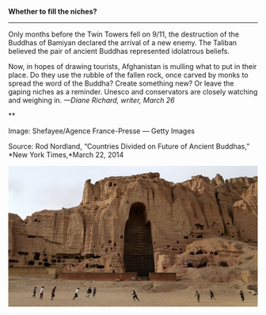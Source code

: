 **Whether to fill the niches?**

****

Only months before the Twin Towers fell on 9/11, the destruction of the Buddhas of Bamiyan declared the arrival of a new enemy. The Taliban believed the pair of ancient Buddhas represented idolatrous beliefs. 

Now, in hopes of drawing tourists, Afghanistan is mulling what to put in their place. Do they use the rubble of the fallen rock, once carved by monks to spread the word of the Buddha? Create something new? Or leave the gaping niches as a reminder. Unesco and conservators are closely watching and weighing in.
 *—Diane Richard, writer, March 26*

**

Image: Shefayee/Agence France-Presse — Getty Images

Source: Rod Nordland, “Countries Divided on Future of Ancient Buddhas,” *New York Times,*March 22, 2014

![](../images/14-03-26_2001.153_BamianEDIT-1.jpeg)
